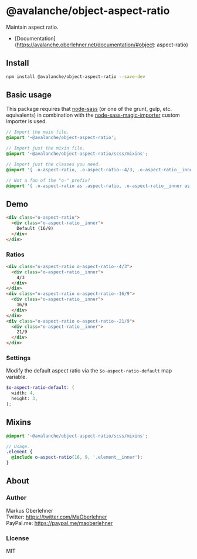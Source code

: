 # @avalanche/object-aspect-ratio
Maintain aspect ratio.

- [Documentation](https://avalanche.oberlehner.net/documentation/#object: aspect-ratio)

## Install
```bash
npm install @avalanche/object-aspect-ratio --save-dev
```

## Basic usage
This package requires that [node-sass](https://github.com/sass/node-sass) (or one of the grunt, gulp, etc. equivalents) in combination with the [node-sass-magic-importer](https://github.com/maoberlehner/node-sass-magic-importer) custom importer is used.

```scss
// Import the main file.
@import '~@avalanche/object-aspect-ratio';

// Import just the mixin file.
@import '~@avalanche/object-aspect-ratio/scss/mixins';

// Import just the classes you need.
@import '{ .o-aspect-ratio, .o-aspect-ratio--4/3, .o-aspect-ratio__inner } from ~@avalanche/object-aspect-ratio';

// Not a fan of the "o-" prefix?
@import '{ .o-aspect-ratio as .aspect-ratio, .o-aspect-ratio__inner as .aspect-ratio__inner } from ~@avalanche/object-aspect-ratio';
```

## Demo
```html
<div class="o-aspect-ratio">
  <div class="o-aspect-ratio__inner">
    Default (16/9)
  </div>
</div>
```

### Ratios
```html
<div class="o-aspect-ratio o-aspect-ratio--4/3">
  <div class="o-aspect-ratio__inner">
    4/3
  </div>
</div>
<div class="o-aspect-ratio o-aspect-ratio--16/9">
  <div class="o-aspect-ratio__inner">
    16/9
  </div>
</div>
<div class="o-aspect-ratio o-aspect-ratio--21/9">
  <div class="o-aspect-ratio__inner">
    21/9
  </div>
</div>
```

### Settings
Modify the default aspect ratio via the `$o-aspect-ratio-default` map variable.

```scss
$o-aspect-ratio-default: (
  width: 4,
  height: 3,
);
```

## Mixins
```scss
@import '~@avalanche/object-aspect-ratio/scss/mixins';

// Usage.
.element {
  @include o-aspect-ratio(16, 9, '.element__inner');
}
```

## About
### Author
Markus Oberlehner  
Twitter: https://twitter.com/MaOberlehner  
PayPal.me: https://paypal.me/maoberlehner

### License
MIT
